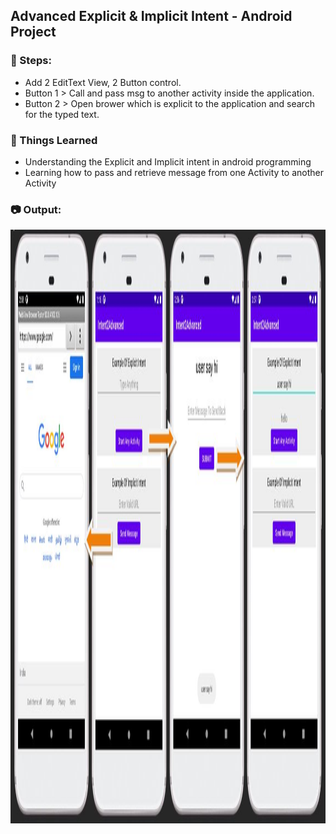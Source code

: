 ## Advanced Explicit & Implicit Intent - Android Project

### :ski: Steps:
 - Add 2 EditText View, 2 Button control.
 - Button 1 > Call and pass msg to another activity inside the application.
 - Button 2 > Open brower which is explicit to the application and search for the typed text.

### :thread: Things Learned
 - Understanding the Explicit and Implicit intent in android programming
 - Learning how to pass and retrieve message from one Activity to another Activity

### :camera: Output:
<img alt="005_Adv-Explicit-Implicit-Intent" src="ProjectScreenshot/Advanced_Intent.JPG" width="" height="950" />
